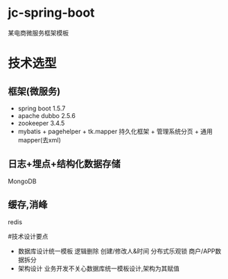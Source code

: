 # jc-spring-boot
  某电商微服务框架模板
  
# 技术选型
## 框架(微服务)
+ spring boot 1.5.7
+ apache dubbo 2.5.6
+ zookeeper 3.4.5
+ mybatis + pagehelper + tk.mapper 持久化框架 + 管理系统分页 + 通用mapper(去xml)
## 日志+埋点+结构化数据存储
 MongoDB
## 缓存,消峰
 redis

#技术设计要点
+ 数据库设计统一模板
逻辑删除 创建/修改人&时间 分布式乐观锁 商户/APP数据拆分
+ 架构设计
业务开发不关心数据库统一模板设计,架构为其赋值







